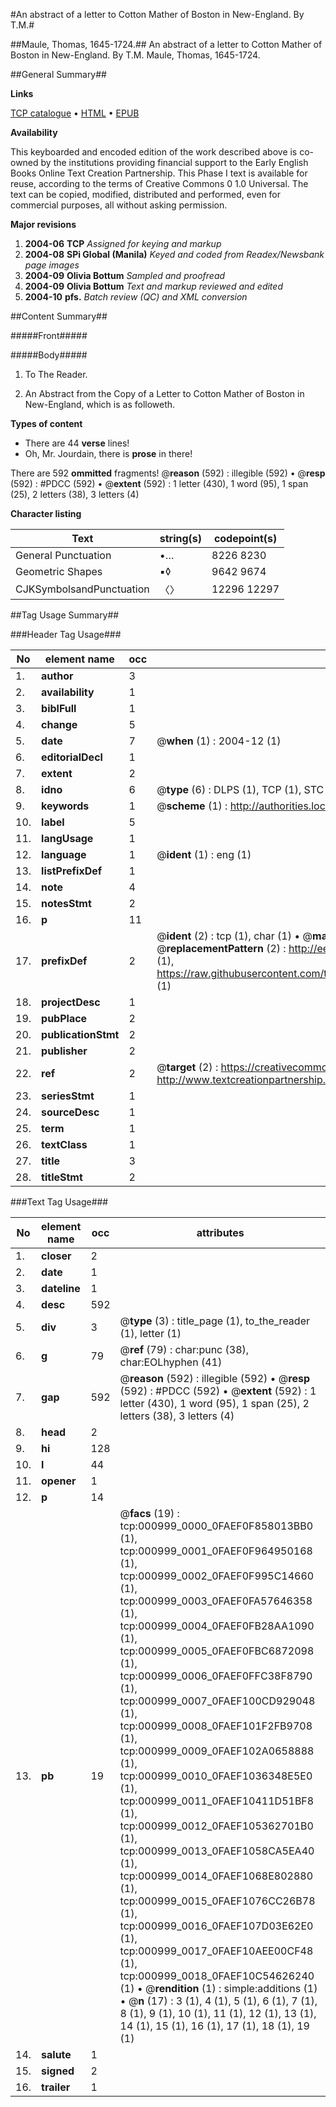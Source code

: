 #An abstract of a letter to Cotton Mather of Boston in New-England. By T.M.#

##Maule, Thomas, 1645-1724.##
An abstract of a letter to Cotton Mather of Boston in New-England. By T.M.
Maule, Thomas, 1645-1724.

##General Summary##

**Links**

[TCP catalogue](http://www.ota.ox.ac.uk/tcp/)  • 
[HTML](http://tei.it.ox.ac.uk/tcp/Texts-HTML/free/N00/N00831.html)  • 
[EPUB](http://tei.it.ox.ac.uk/tcp/Texts-EPUB/free/N00/N00831.epub)

**Availability**

This keyboarded and encoded edition of the
	       work described above is co-owned by the institutions
	       providing financial support to the Early English Books
	       Online Text Creation Partnership. This Phase I text is
	       available for reuse, according to the terms of Creative
	       Commons 0 1.0 Universal. The text can be copied,
	       modified, distributed and performed, even for
	       commercial purposes, all without asking permission.

**Major revisions**

1. __2004-06__ __TCP__ *Assigned for keying and markup*
1. __2004-08__ __SPi Global (Manila)__ *Keyed and coded from Readex/Newsbank page images*
1. __2004-09__ __Olivia Bottum__ *Sampled and proofread*
1. __2004-09__ __Olivia Bottum__ *Text and markup reviewed and edited*
1. __2004-10__ __pfs.__ *Batch review (QC) and XML conversion*

##Content Summary##

#####Front#####

#####Body#####

1. To The Reader.

1. An Abstract from the Copy of a Letter to Cotton Mather of Boston in New-England, which is as followeth.

**Types of content**

  * There are 44 **verse** lines!
  * Oh, Mr. Jourdain, there is **prose** in there!

There are 592 **ommitted** fragments! 
 @__reason__ (592) : illegible (592)  •  @__resp__ (592) : #PDCC (592)  •  @__extent__ (592) : 1 letter (430), 1 word (95), 1 span (25), 2 letters (38), 3 letters (4)

**Character listing**


|Text|string(s)|codepoint(s)|
|---|---|---|
|General Punctuation|•…|8226 8230|
|Geometric Shapes|▪◊|9642 9674|
|CJKSymbolsandPunctuation|〈〉|12296 12297|

##Tag Usage Summary##

###Header Tag Usage###

|No|element name|occ|attributes|
|---|---|---|---|
|1.|__author__|3||
|2.|__availability__|1||
|3.|__biblFull__|1||
|4.|__change__|5||
|5.|__date__|7| @__when__ (1) : 2004-12 (1)|
|6.|__editorialDecl__|1||
|7.|__extent__|2||
|8.|__idno__|6| @__type__ (6) : DLPS (1), TCP (1), STC (1), NOTIS (1), IMAGE-SET (1), EVANS-CITATION (1)|
|9.|__keywords__|1| @__scheme__ (1) : http://authorities.loc.gov/ (1)|
|10.|__label__|5||
|11.|__langUsage__|1||
|12.|__language__|1| @__ident__ (1) : eng (1)|
|13.|__listPrefixDef__|1||
|14.|__note__|4||
|15.|__notesStmt__|2||
|16.|__p__|11||
|17.|__prefixDef__|2| @__ident__ (2) : tcp (1), char (1)  •  @__matchPattern__ (2) : ([0-9\-]+):([0-9IVX]+) (1), (.+) (1)  •  @__replacementPattern__ (2) : http://eebo.chadwyck.com/downloadtiff?vid=$1&page=$2 (1), https://raw.githubusercontent.com/textcreationpartnership/Texts/master/tcpchars.xml#$1 (1)|
|18.|__projectDesc__|1||
|19.|__pubPlace__|2||
|20.|__publicationStmt__|2||
|21.|__publisher__|2||
|22.|__ref__|2| @__target__ (2) : https://creativecommons.org/publicdomain/zero/1.0/ (1), http://www.textcreationpartnership.org/docs/. (1)|
|23.|__seriesStmt__|1||
|24.|__sourceDesc__|1||
|25.|__term__|1||
|26.|__textClass__|1||
|27.|__title__|3||
|28.|__titleStmt__|2||


###Text Tag Usage###

|No|element name|occ|attributes|
|---|---|---|---|
|1.|__closer__|2||
|2.|__date__|1||
|3.|__dateline__|1||
|4.|__desc__|592||
|5.|__div__|3| @__type__ (3) : title_page (1), to_the_reader (1), letter (1)|
|6.|__g__|79| @__ref__ (79) : char:punc (38), char:EOLhyphen (41)|
|7.|__gap__|592| @__reason__ (592) : illegible (592)  •  @__resp__ (592) : #PDCC (592)  •  @__extent__ (592) : 1 letter (430), 1 word (95), 1 span (25), 2 letters (38), 3 letters (4)|
|8.|__head__|2||
|9.|__hi__|128||
|10.|__l__|44||
|11.|__opener__|1||
|12.|__p__|14||
|13.|__pb__|19| @__facs__ (19) : tcp:000999_0000_0FAEF0F858013BB0 (1), tcp:000999_0001_0FAEF0F964950168 (1), tcp:000999_0002_0FAEF0F995C14660 (1), tcp:000999_0003_0FAEF0FA57646358 (1), tcp:000999_0004_0FAEF0FB28AA1090 (1), tcp:000999_0005_0FAEF0FBC6872098 (1), tcp:000999_0006_0FAEF0FFC38F8790 (1), tcp:000999_0007_0FAEF100CD929048 (1), tcp:000999_0008_0FAEF101F2FB9708 (1), tcp:000999_0009_0FAEF102A0658888 (1), tcp:000999_0010_0FAEF1036348E5E0 (1), tcp:000999_0011_0FAEF10411D51BF8 (1), tcp:000999_0012_0FAEF105362701B0 (1), tcp:000999_0013_0FAEF1058CA5EA40 (1), tcp:000999_0014_0FAEF1068E802880 (1), tcp:000999_0015_0FAEF1076CC26B78 (1), tcp:000999_0016_0FAEF107D03E62E0 (1), tcp:000999_0017_0FAEF10AEE00CF48 (1), tcp:000999_0018_0FAEF10C54626240 (1)  •  @__rendition__ (1) : simple:additions (1)  •  @__n__ (17) : 3 (1), 4 (1), 5 (1), 6 (1), 7 (1), 8 (1), 9 (1), 10 (1), 11 (1), 12 (1), 13 (1), 14 (1), 15 (1), 16 (1), 17 (1), 18 (1), 19 (1)|
|14.|__salute__|1||
|15.|__signed__|2||
|16.|__trailer__|1||
